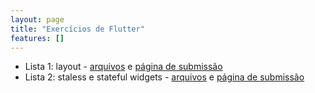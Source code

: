 ```yaml
---
layout: page
title: "Exercícios de Flutter"
features: []
---
```


- Lista 1: layout - [arquivos](flutter_aulas_layout.zip) e [página de submissão](layout)
- Lista 2: staless e stateful widgets - [arquivos](flutter_aulas_widgets.zip) e [página de submissão](widgets)

<!-- 
- [Stateless](stateless)
- [Stateful](stateful)
 -->
